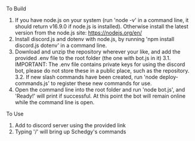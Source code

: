 To Build
1. If you have node.js on your system (run 'node -v' in a command line, it should return v16.9.0 if node.js is installed). Otherwise install the latest version from the node.js site: https://nodejs.org/en/
2. Install discord.js and dotenv with node.js, by running 'npm install discord.js dotenv' in a command line.
3. Download and unzip the repository wherever your like, and add the provided .env file to the root folder (the one with bot.js in it)
    3.1. IMPORTANT: The .env file contains private keys for using the discord bot, please do not store these in a public place, such as the repository.
    3.2. If new slash commands have been created, run 'node deploy-commands.js' to register these new commands for use.
4. Open the command line into the root folder and run 'node bot.js', and 'Ready!' will print if successful. At this point the bot will remain online while the command line is open.

To Use
1. Add to discord server using the provided link
2. Typing '/' will bring up Schedgy's commands
